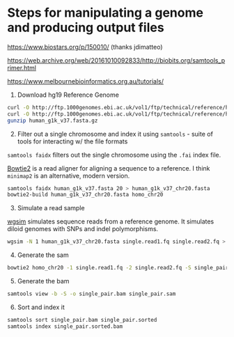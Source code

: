 # Steps for manipulating a genome and producing output files

https://www.biostars.org/p/150010/ (thanks jdimatteo)

https://web.archive.org/web/20161010092833/http://biobits.org/samtools_primer.html

https://www.melbournebioinformatics.org.au/tutorials/

1. Download hg19 Reference Genome

```bash
curl -O http://ftp.1000genomes.ebi.ac.uk/vol1/ftp/technical/reference/human_g1k_v37.fasta.fai
curl -O http://ftp.1000genomes.ebi.ac.uk/vol1/ftp/technical/reference/human_g1k_v37.fasta.gz
gunzip human_g1k_v37.fasta.gz
```

2. Filter out a single chromosome and index it using `samtools` - suite of tools for interacting w/ the file formats

`samtools faidx` filters out the single chromosome using the `.fai` index file.

[Bowtie2](https://github.com/BenLangmead/bowtie2) is a read aligner for aligning a sequence to a reference.
I think `minimap2` is an alternative, modern version.

```bash
samtools faidx human_g1k_v37.fasta 20 > human_g1k_v37_chr20.fasta
bowtie2-build human_g1k_v37_chr20.fasta homo_chr20
```

3. Simulate a read sample

[wgsim](https://github.com/lh3/wgsim) simulates sequence reads from a reference genome.
It simulates diloid genomes with SNPs and indel polymorphisms.

```bash
wgsim -N 1 human_g1k_v37_chr20.fasta single.read1.fq single.read2.fq > wgsim.out
```

4. Generate the sam

```bash
bowtie2 homo_chr20 -1 single.read1.fq -2 single.read2.fq -S single_pair.sam
```

5. Generate the bam

```bash
samtools view -b -S -o single_pair.bam single_pair.sam
```

6. Sort and index it

```bash
samtools sort single_pair.bam single_pair.sorted
samtools index single_pair.sorted.bam
```